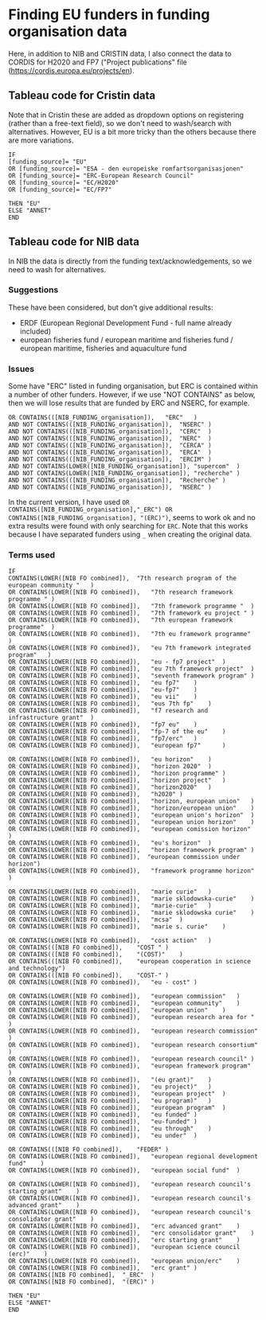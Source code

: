 # Finding EU funders in funding organisation data

Here, in addition to NIB and CRISTIN data, I also connect the data to CORDIS for H2020 and FP7 ("Project publications" file (https://cordis.europa.eu/projects/en).

## Tableau code for Cristin data

Note that in Cristin these are added as dropdown options on registering (rather than a free-text field), so we don't need to wash/search with alternatives. However, EU is a bit more tricky than the others because there are more variations. 

```
IF 
[funding_source]= "EU"
OR [funding_source]= "ESA - den europeiske romfartsorganisasjonen"
OR [funding_source]= "ERC-European Research Council"
OR [funding_source]= "EC/H2020"
OR [funding_source]= "EC/FP7"

THEN "EU"
ELSE "ANNET"
END
```

## Tableau code for NIB data

In NIB the data is directly from the funding text/acknowledgements, so we need to wash for alternatives.

### Suggestions

These have been considered, but don't give additional results:
* ERDF (European Regional Development Fund - full name already included)
* european fisheries fund / european maritime and fisheries fund / european maritime, fisheries and aquaculture fund

### Issues

Some have "ERC" listed in funding organisation, but ERC is contained within a number of other funders. However, if we use  "NOT CONTAINS" as below, then we will lose results that are funded by ERC and NSERC, for example.

```
OR CONTAINS(([NIB_FUNDING_organisation]),	"ERC"	) 
AND NOT CONTAINS(([NIB_FUNDING_organisation]),	"NSERC"	) 
AND NOT CONTAINS(([NIB_FUNDING_organisation]),	"CERC"	)
AND NOT CONTAINS(([NIB_FUNDING_organisation]),	"NERC"	)  
AND NOT CONTAINS(([NIB_FUNDING_organisation]),	"CERCA"	) 
AND NOT CONTAINS(([NIB_FUNDING_organisation]),	"ERCA"	) 
AND NOT CONTAINS(([NIB_FUNDING_organisation]),	"ERCIM"	) 
AND NOT CONTAINS(LOWER([NIB_FUNDING_organisation]),	"supercom"	)
AND NOT CONTAINS(LOWER([NIB_FUNDING_organisation]),	"recherche"	)
AND NOT CONTAINS(([NIB_FUNDING_organisation]),	"Recherche"	)
AND NOT CONTAINS(([NIB_FUNDING_organisation]),	"NSERC"	)
```

In the current version, I have used `OR CONTAINS([NIB_FUNDING_organisation],"_ERC") OR CONTAINS([NIB_FUNDING_organisation], "(ERC)")`, seems to work ok and no extra results were found with only searching for `ERC`. Note that this works because I have separated funders using `_` when creating the original data. 

### Terms used

```
IF 
CONTAINS(LOWER([NIB FO combined]),	"7th research program of the european community "	)
OR CONTAINS(LOWER([NIB FO combined]),	"7th research framework programme "	)
OR CONTAINS(LOWER([NIB FO combined]),	"7th framework programme "	)
OR CONTAINS(LOWER([NIB FO combined]),	"7th framework eu project "	)
OR CONTAINS(LOWER([NIB FO combined]),	"7th european framework programme"	)
OR CONTAINS(LOWER([NIB FO combined]),	"7th eu framework programme"	)
OR CONTAINS(LOWER([NIB FO combined]),	"eu 7th framework integrated program"	)
OR CONTAINS(LOWER([NIB FO combined]),	"eu - fp7 project"	)
OR CONTAINS(LOWER([NIB FO combined]),	"eu 7th framework project"	)
OR CONTAINS(LOWER([NIB FO combined]),	"seventh framework program"	)
OR CONTAINS(LOWER([NIB FO combined]),	"eu fp7"	)
OR CONTAINS(LOWER([NIB FO combined]),	"eu-fp7"	)
OR CONTAINS(LOWER([NIB FO combined]),	"eu vii"	)
OR CONTAINS(LOWER([NIB FO combined]),	"eus 7th fp"	)
OR CONTAINS(LOWER([NIB FO combined]),	"f7 research and infrastructure grant"	)
OR CONTAINS(LOWER([NIB FO combined]),	"fp7 eu"	)
OR CONTAINS(LOWER([NIB FO combined]),	"fp-7 of the eu"	)
OR CONTAINS(LOWER([NIB FO combined]),	"fp7/erc"	)
OR CONTAINS(LOWER([NIB FO combined]),	"european fp7"		)

OR CONTAINS(LOWER([NIB FO combined]),	"eu horizon"	)		
OR CONTAINS(LOWER([NIB FO combined]),	"horizon 2020"	)
OR CONTAINS(LOWER([NIB FO combined]),	"horizon programme"	)
OR CONTAINS(LOWER([NIB FO combined]),	"horizon project"	)
OR CONTAINS(LOWER([NIB FO combined]),	"horizon2020"	)
OR CONTAINS(LOWER([NIB FO combined]),	"h2020"	)
OR CONTAINS(LOWER([NIB FO combined]),	"horizon, european union"	)
OR CONTAINS(LOWER([NIB FO combined]),	"horizon/european union"	)
OR CONTAINS(LOWER([NIB FO combined]),	"european union's horizon"	)
OR CONTAINS(LOWER([NIB FO combined]),	"european union horizon"	)
OR CONTAINS(LOWER([NIB FO combined]),	"european comission horizon"	)
OR CONTAINS(LOWER([NIB FO combined]),	"eu's horizon"	)
OR CONTAINS(LOWER([NIB FO combined]),	"horizon framework program"	)		
OR CONTAINS(LOWER([NIB FO combined]),  "european commission under horizon")
OR CONTAINS(LOWER([NIB FO combined]),	"framework programme horizon"	)

OR CONTAINS(LOWER([NIB FO combined]),	"marie curie"	)
OR CONTAINS(LOWER([NIB FO combined]),	"marie sklodowska-curie"	)
OR CONTAINS(LOWER([NIB FO combined]),	"marie-curie"	)
OR CONTAINS(LOWER([NIB FO combined]),	"marie sklodowska curie"	)
OR CONTAINS(LOWER([NIB FO combined]),	"mcsa"	)
OR CONTAINS(LOWER([NIB FO combined]),	"marie s. curie"	)
		
OR CONTAINS(LOWER([NIB FO combined]),	"cost action"	)		
OR CONTAINS(([NIB FO combined]),	"COST "	)
OR CONTAINS(([NIB FO combined]),	"(COST)"	)
OR CONTAINS(([NIB FO combined]),	"european cooperation in science and technology")
OR CONTAINS(([NIB FO combined]),	"COST-"	)
OR CONTAINS(LOWER([NIB FO combined]),	"eu - cost"	)
		
OR CONTAINS(LOWER([NIB FO combined]),	"european commission"	)
OR CONTAINS(LOWER([NIB FO combined]),	"european community"	)
OR CONTAINS(LOWER([NIB FO combined]),	"european union"	)
OR CONTAINS(LOWER([NIB FO combined]),	"european research area for "	)
OR CONTAINS(LOWER([NIB FO combined]),	"european research commission"	)
OR CONTAINS(LOWER([NIB FO combined]),	"european research consortium"	)
OR CONTAINS(LOWER([NIB FO combined]),	"european research council"	)
OR CONTAINS(LOWER([NIB FO combined]),	"european framework program"	)
OR CONTAINS(LOWER([NIB FO combined]),	"(eu grant)"	)
OR CONTAINS(LOWER([NIB FO combined]),	"eu project)"	)
OR CONTAINS(LOWER([NIB FO combined]),	"european project"	)
OR CONTAINS(LOWER([NIB FO combined]),	"eu program)"	)
OR CONTAINS(LOWER([NIB FO combined]),	"european program"	)
OR CONTAINS(LOWER([NIB FO combined]),	"eu funded"	)
OR CONTAINS(LOWER([NIB FO combined]),	"eu-funded"	)
OR CONTAINS(LOWER([NIB FO combined]),	"eu through"	)
OR CONTAINS(LOWER([NIB FO combined]),	"eu under"	)

OR CONTAINS(([NIB FO combined]),	"FEDER"	)
OR CONTAINS(LOWER([NIB FO combined]),	"european regional development fund"	)
OR CONTAINS(LOWER([NIB FO combined]),	"european social fund"	)
		
OR CONTAINS(LOWER([NIB FO combined]),	"european research council's starting grant"	)
OR CONTAINS(LOWER([NIB FO combined]),	"european research council's advanced grant"	)
OR CONTAINS(LOWER([NIB FO combined]),	"european research council's consolidator grant"	)
OR CONTAINS(LOWER([NIB FO combined]),	"erc advanced grant"	)
OR CONTAINS(LOWER([NIB FO combined]),	"erc consolidator grant"	)
OR CONTAINS(LOWER([NIB FO combined]),	"erc starting grant"	)
OR CONTAINS(LOWER([NIB FO combined]),	"european science council (erc)"	)
OR CONTAINS(LOWER([NIB FO combined]),	"european union/erc"	)
OR CONTAINS(LOWER([NIB FO combined]),	"erc grant"	)
OR CONTAINS([NIB FO combined],	"_ERC"	)
OR CONTAINS([NIB FO combined],	"(ERC)"	)

THEN "EU"
ELSE "ANNET"
END
```

